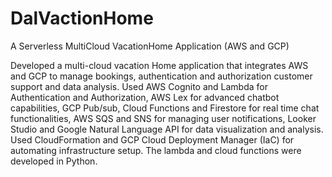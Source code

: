 # DalVactionHome
A Serverless MultiCloud VacationHome Application (AWS and GCP)               

Developed a multi-cloud vacation Home application that integrates AWS and GCP to manage bookings, authentication and authorization customer support and data analysis. Used AWS Cognito and Lambda for Authentication and Authorization, AWS Lex for advanced chatbot capabilities, GCP Pub/sub, Cloud Functions and Firestore for real time chat functionalities, AWS SQS and SNS for managing user notifications, Looker Studio and Google Natural Language API for data visualization and analysis. Used CloudFormation and GCP Cloud Deployment Manager (IaC) for automating infrastructure setup. The lambda and cloud functions were developed in Python.
